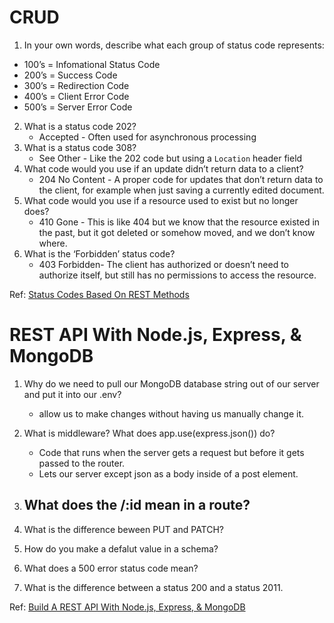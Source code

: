 # CRUD  

1. In your own words, describe what each group of status code represents:
- 100’s =  Infomational Status Code
- 200’s =  Success Code
- 300’s =  Redirection Code
- 400’s =  Client Error Code
- 500’s =  Server Error Code
2. What is a status code 202?  
   - Accepted - Often used for asynchronous processing
3. What is a status code 308?  
   - See Other - Like the 202 code but using a ```Location``` header field
4. What code would you use if an update didn’t return data to a client?  
   - 204 No Content - A proper code for updates that don’t return data to the client, for example when just saving a currently edited document.
5. What code would you use if a resource used to exist but no longer does?  
   - 410 Gone - This is like 404 but we know that the resource existed in the past, but it got deleted or somehow moved, and we don’t know where.
6. What is the ‘Forbidden’ status code?  
   - 403 Forbidden- The client has authorized or doesn’t need to authorize itself, but still has no permissions to access the resource.  

Ref: [Status Codes Based On REST Methods](https://www.moesif.com/blog/technical/api-design/Which-HTTP-Status-Code-To-Use-For-Every-CRUD-App/)  




# REST API With Node.js, Express, & MongoDB

1. Why do we need to pull our MongoDB database string out of our server and put it into our .env?  
   - allow us to make changes without having us manually change it.  

2. What is middleware?
What does app.use(express.json()) do? 
   - Code that runs when the  server gets a request but before it gets passed to the router. 
   - Lets our server except json as a body inside of a post element.  

3. What does the /:id mean in a route?  
   - 
4. What is the difference beween PUT and PATCH?  

5. How do you make a defalut value in a schema?  

6. What does a 500 error status code mean?  

7. What is the difference between a status 200 and a status 2011.  


Ref: [Build A REST API With Node.js, Express, & MongoDB](https://www.youtube.com/channel/UCFbNIlppjAuEX4znoulh0Cw)